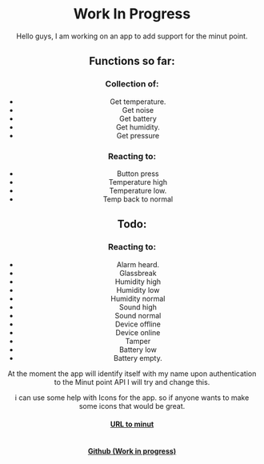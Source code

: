 <center><H1>Work In Progress</h1>

Hello guys, I am working on an app to add support for the minut point.
<h2>
Functions so far:</h2>
<h3>
Collection of:</h3>

*	Get temperature.
*	Get noise
*	Get battery
*	Get humidity.
*	Get pressure

<h3>Reacting to:</h3>

*	Button press
*	Temperature high
*	Temperature low.
*	Temp back to normal

<h2>Todo: </h2>

<h3>Reacting to:</h3>

*	Alarm heard.
*	Glassbreak
*	Humidity high
*	Humidity low
*	Humidity normal
*	Sound high
*	Sound normal
*	Device offline
*	Device online
*	Tamper
*	Battery low
*	Battery empty.

At the moment the app will identify itself with my name upon authentication to the Minut point API I will try and change this.

i can use some help with Icons for the app. so if anyone wants to make some icons that would be great.

<h4>
<a href="https://minut.com/">URL to minut</a><br><br>
</h4>
<h4>
<a href="https://point.ketra.nl/">Github (Work in progress)</a> <br>
</h4>
</center>

